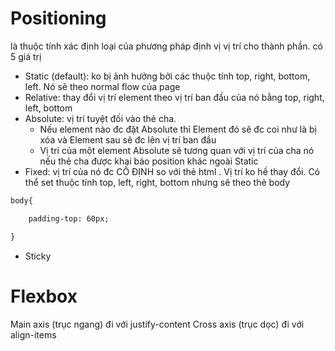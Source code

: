 # Positioning
là thuộc tính xác định loại của phương pháp định vị vị trí cho thành phần. có 5 giá trị
- Static (default): ko bị ảnh hưởng bởi các thuộc tính top, right, bottom, left. Nó sẽ theo normal flow của page
- Relative: thay đổi vị trí element theo vị trí ban đầu của nó bằng top, right, left, bottom
- Absolute: vị trí tuyệt đối vào thẻ cha.
	- Nếu element nào đc đặt Absolute thì Element đó sẽ đc coi như là bị xóa và Element sau sẽ đc lên vị trí ban đầu
	- Vị trí của một element Absolute sẽ tương quan với vị trí của cha nó nếu thẻ cha được khai báo position khác ngoài Static
- Fixed: vị trí của nó đc CỐ ĐỊNH so với thẻ html . Vị trí ko hề thay đổi. Có thể set thuộc tính top, left, right, bottom nhưng sẽ theo thẻ body 
 ```html
 body{

    padding-top: 60px;

}
```
- Sticky
# Flexbox
Main axis (trục ngang) đi với justify-content
Cross axis (trục dọc) đi với align-items